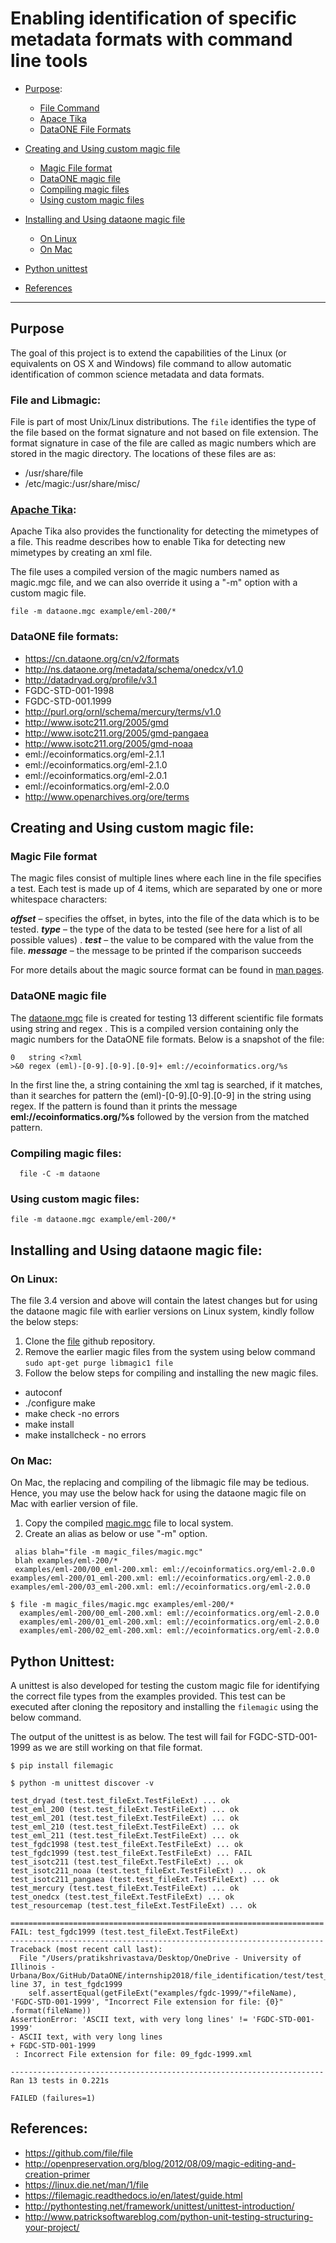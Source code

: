 # Enabling identification of specific metadata formats with command line tools

* [Purpose](#purpose):
  * [File Command](#file-and-libmagic)
  * [Apace Tika](#apache-tika)
  * [DataONE File Formats](#dataone-file-formats)

* [Creating and Using custom magic file](Creating-and-Using-custom-magic-file)
  * [Magic File format](#magic-file-format)
  * [DataONE magic file](#dataone-magic-file)
  * [Compiling magic files](#compiling-magic-files)
  * [Using custom magic files](#using-custom-magic-files)

* [Installing and Using dataone magic file](#installing-and-using-dataone-magic-file)
  * [On Linux](#on-linux)
  * [On Mac](#on-mac)
* [Python unittest](#python-unittest)
* [References](#References)


------------------


## Purpose
  The goal of this project is to extend the capabilities of the Linux (or equivalents on OS X and Windows) file command to allow automatic identification of common science metadata and data formats.

  ### File and Libmagic:
  File is part of most Unix/Linux distributions. The `file` identifies the type of the file based on the format signature and not based on file extension. The format signature in case of the file are called as magic numbers which are stored in the magic directory.
  The locations of these files are as:

  * /usr/share/file
  * /etc/magic:/usr/share/misc/

  ### [Apache Tika](https://github.com/DataONEorg/file_identification/tree/master/Apache_tika):
  Apache Tika also provides the functionality for detecting the mimetypes of a file. This readme describes how to enable Tika for detecting new mimetypes by creating an xml file.
  

The file uses a compiled version of the magic numbers named as magic.mgc file, and we can also override it using a "-m" option with a custom magic file.
``` shell
file -m dataone.mgc example/eml-200/*
```
  ### DataONE file formats:  
  * https://cn.dataone.org/cn/v2/formats
  * http://ns.dataone.org/metadata/schema/onedcx/v1.0
  * http://datadryad.org/profile/v3.1
  * FGDC-STD-001-1998
  * FGDC-STD-001.1999
  * http://purl.org/ornl/schema/mercury/terms/v1.0
  * http://www.isotc211.org/2005/gmd
  * http://www.isotc211.org/2005/gmd-pangaea
  * http://www.isotc211.org/2005/gmd-noaa
  * eml://ecoinformatics.org/eml-2.1.1
  * eml://ecoinformatics.org/eml-2.1.0
  * eml://ecoinformatics.org/eml-2.0.1
  * eml://ecoinformatics.org/eml-2.0.0
  * http://www.openarchives.org/ore/terms

## Creating and Using custom magic file:

### Magic File format
The magic files consist of multiple lines where each line in the file specifies a test. Each test is made up of 4 items, which are separated by one or more whitespace characters:

  ***offset*** – specifies the offset, in bytes, into the file of the data which is to be tested.
  ***type*** – the type of the data to be tested (see here for a list of all possible values) .
  ***test*** – the value to be compared with the value from the file.
  ***message*** – the message to be printed if the comparison succeeds

  For more details about the  magic source format can be found in [man pages](http://manpages.ubuntu.com/manpages/precise/en/man5/magic.5.html).

### DataONE magic file

The [dataone.mgc](https://github.com/DataONEorg/file_identification/blob/master/magic_files/dataONE) file is created for testing 13 different scientific file formats using string and regex . This is a compiled version containing only the magic numbers for the DataONE file formats. Below is a snapshot of the file:

```
0	string <?xml
>&0	regex (eml)-[0-9].[0-9].[0-9]+ eml://ecoinformatics.org/%s
```

In the first line the, a string containing the xml tag is searched, if it matches, than it searches for pattern the (eml)-[0-9].[0-9].[0-9] in the string using regex. If the pattern is found than it prints the message **eml://ecoinformatics.org/%s** followed by the version from the matched pattern.

### Compiling magic files:

```
  file -C -m dataone
```
### Using custom magic files:

```
file -m dataone.mgc example/eml-200/*
```

## Installing and Using dataone magic file:

### On Linux:
The file 3.4 version and above will contain the latest changes but for using the dataone magic file with earlier versions on Linux system, kindly follow the below steps:

1. Clone the [file](https://github.com/file/file) github repository.
2. Remove the earlier magic files from the system using below command
  `sudo apt-get purge libmagic1 file`
3. Follow the below steps for compiling and installing the new magic files.
  * autoconf
  * ./configure make
  * make check -no errors
  * make install
  * make installcheck - no errors

### On Mac:

On Mac, the replacing and compiling of the libmagic file may be tedious. Hence, you may use the below hack for using the dataone magic file on Mac with earlier version of file.
1. Copy the compiled [magic.mgc](https://github.com/DataONEorg/file_identification/blob/master/magic_files/magic.mgc) file to local system.
2. Create an alias as below or use "-m" option.
  ```
   alias blah="file -m magic_files/magic.mgc"
   blah examples/eml-200/*
   examples/eml-200/00_eml-200.xml: eml://ecoinformatics.org/eml-2.0.0
  examples/eml-200/01_eml-200.xml: eml://ecoinformatics.org/eml-2.0.0
  examples/eml-200/03_eml-200.xml: eml://ecoinformatics.org/eml-2.0.0
  ```

  ```
  $ file -m magic_files/magic.mgc examples/eml-200/*
    examples/eml-200/00_eml-200.xml: eml://ecoinformatics.org/eml-2.0.0
    examples/eml-200/01_eml-200.xml: eml://ecoinformatics.org/eml-2.0.0
    examples/eml-200/02_eml-200.xml: eml://ecoinformatics.org/eml-2.0.0
  ```

## Python Unittest:
A unittest is also developed for testing the custom magic file for identifying the correct file types from the examples provided.
This test can be executed after cloning the repository and installing the `filemagic` using the below command.

The output of the unittest is as below. The test will fail for FGDC-STD-001-1999 as we are still working on that file format.
```
$ pip install filemagic

$ python -m unittest discover -v

test_dryad (test.test_fileExt.TestFileExt) ... ok
test_eml_200 (test.test_fileExt.TestFileExt) ... ok
test_eml_201 (test.test_fileExt.TestFileExt) ... ok
test_eml_210 (test.test_fileExt.TestFileExt) ... ok
test_eml_211 (test.test_fileExt.TestFileExt) ... ok
test_fgdc1998 (test.test_fileExt.TestFileExt) ... ok
test_fgdc1999 (test.test_fileExt.TestFileExt) ... FAIL
test_isotc211 (test.test_fileExt.TestFileExt) ... ok
test_isotc211_noaa (test.test_fileExt.TestFileExt) ... ok
test_isotc211_pangaea (test.test_fileExt.TestFileExt) ... ok
test_mercury (test.test_fileExt.TestFileExt) ... ok
test_onedcx (test.test_fileExt.TestFileExt) ... ok
test_resourcemap (test.test_fileExt.TestFileExt) ... ok

======================================================================
FAIL: test_fgdc1999 (test.test_fileExt.TestFileExt)
----------------------------------------------------------------------
Traceback (most recent call last):
  File "/Users/pratikshrivastava/Desktop/OneDrive - University of Illinois - Urbana/Box/GitHub/DataONE/internship2018/file_identification/test/test_fileExt.py", line 37, in test_fgdc1999
    self.assertEqual(getFileExt("examples/fgdc-1999/"+fileName), 'FGDC-STD-001-1999', "Incorrect File extension for file: {0}" .format(fileName))
AssertionError: 'ASCII text, with very long lines' != 'FGDC-STD-001-1999'
- ASCII text, with very long lines
+ FGDC-STD-001-1999
 : Incorrect File extension for file: 09_fgdc-1999.xml

----------------------------------------------------------------------
Ran 13 tests in 0.221s

FAILED (failures=1)
```


## References:
  * https://github.com/file/file
  * http://openpreservation.org/blog/2012/08/09/magic-editing-and-creation-primer
  * https://linux.die.net/man/1/file
  * https://filemagic.readthedocs.io/en/latest/guide.html
  * http://pythontesting.net/framework/unittest/unittest-introduction/
  * http://www.patricksoftwareblog.com/python-unit-testing-structuring-your-project/
